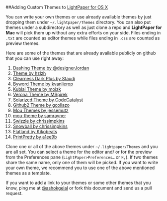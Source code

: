 ##Adding Custom Themes to [LightPaper for OS X](http://lightpaper.ashokgelal.com?ref=themedocshare)


You can write your own themes or use already available themes by just dropping them under `~/.lightpaper/Themes` directory. You can also put themes under a subdirectory as well as just clone a repo and **LightPaper for Mac** will pick them up without any extra efforts on your side. Files ending in `.txt` are counted as editor themes while files ending in `.css` are counted as preview themes. 


Here are some of the themes that are already available publicly on github that you can use right away:

1. [Dashing Theme by @designerJordan](https://github.com/designerJordan/md-dashing-theme)
2. [Theme by hzlzh](https://github.com/hzlzh/Mou-Theme)
3. [Clearness Dark Plus by Staudi](https://github.com/Staudi/Clearness-Dark-Plus)
4. [Byword Theme by kvanlierop](https://github.com/kvanlierop/byword-for-mou)
5. [Kublai Theme by moizk](https://github.com/moizk/kublai-mou)
6. [Verona Theme by MSpirek](https://github.com/MSpirek/Verona)
7. [Solarized Theme by CodeCatalyst](https://github.com/CodeCatalyst/mou-theme-solarized)
8. [Github2 Theme by gcollazo](https://github.com/gcollazo/mou-theme-github2)
9. [Mou Themes by jessemutz](https://github.com/jessemutz/mou)
10. [mou-theme by samrayner](https://github.com/samrayner/mou-theme)
11. [Swizzle by chrissimpkins](https://github.com/chrissimpkins/swizzle)
12. [Snowball by chrissimpkins](https://github.com/chrissimpkins/snowball)
13. [Flatland by Kikobeats](https://github.com/Kikobeats/mou-theme-flatland)
14. [PrintPretty by a1ee9b](https://github.com/a1ee9b/PrintPretty)


Clone one or all of the above themes under `~/.lightpaper/Themes` and you are all set. You can select a theme for the editor and/ or for the preview from the Preferences pane (`LightPaper>Preferences…` or `⌘,`). If two themes share the same name, only one of them will be picked. If you want to write your own theme, we recommend you to use one of the above mentioned themes as a template.


If you want to add a link to your themes or some other themes that you know, ping me at [@ashokgelal](https://twitter.com/ashokgelal) or fork this document and send us a pull request.
